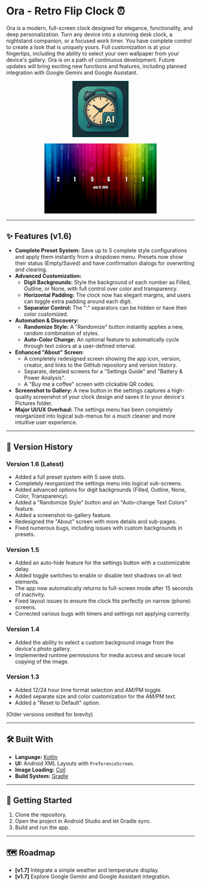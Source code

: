 # Ora - Retro Flip Clock ⏰

Ora is a modern, full-screen clock designed for elegance, functionality, and deep personalization. Turn any device into a stunning desk clock, a nightstand companion, or a focused work timer. You have complete control to create a look that is uniquely yours. Full customization is at your fingertips, including the ability to select your own wallpaper from your device's gallery. Ora is on a path of continuous development. Future updates will bring exciting new functions and features, including planned integration with Google Gemini and Google Assistant.

<p align="center">
  <img src="./assets/ora_logo.png" alt="Ora Logo" width="150"/>
</p>

<p align="center">
  <img src="./assets/ora_screenshot_v1_6.png" alt="Ora Screenshot" width="300"/>
</p>

---

## ✨ Features (v1.6)

* **Complete Preset System:** Save up to 5 complete style configurations and apply them instantly from a dropdown menu. Presets now show their status (Empty/Saved) and have confirmation dialogs for overwriting and clearing.
* **Advanced Customization:**
  * **Digit Backgrounds:** Style the background of each number as Filled, Outline, or None, with full control over color and transparency.
  * **Horizontal Padding:** The clock now has elegant margins, and users can toggle extra padding around each digit.
  * **Separator Control:** The ":" separators can be hidden or have their color customized.
* **Automation & Discovery:**
  * **Randomize Style:** A "Randomize" button instantly applies a new, random combination of styles.
  * **Auto-Color Change:** An optional feature to automatically cycle through text colors at a user-defined interval.
* **Enhanced "About" Screen:**
  * A completely redesigned screen showing the app icon, version, creator, and links to the GitHub repository and version history.
  * Separate, detailed screens for a "Settings Guide" and "Battery & Power Analysis".
  * A "Buy me a coffee" screen with clickable QR codes.
* **Screenshot to Gallery:** A new button in the settings captures a high-quality screenshot of your clock design and saves it to your device's Pictures folder.
* **Major UI/UX Overhaul:** The settings menu has been completely reorganized into logical sub-menus for a much cleaner and more intuitive user experience.

---

## 📜 Version History

### Version 1.6 (Latest)
* Added a full preset system with 5 save slots.
* Completely reorganized the settings menu into logical sub-screens.
* Added advanced options for digit backgrounds (Filled, Outline, None, Color, Transparency).
* Added a "Randomize Style" button and an "Auto-change Text Colors" feature.
* Added a screenshot-to-gallery feature.
* Redesigned the "About" screen with more details and sub-pages.
* Fixed numerous bugs, including issues with custom backgrounds in presets.

### Version 1.5
* Added an auto-hide feature for the settings button with a customizable delay.
* Added toggle switches to enable or disable text shadows on all text elements.
* The app now automatically returns to full-screen mode after 15 seconds of inactivity.
* Fixed layout issues to ensure the clock fits perfectly on narrow (phone) screens.
* Corrected various bugs with timers and settings not applying correctly.

### Version 1.4
* Added the ability to select a custom background image from the device's photo gallery.
* Implemented runtime permissions for media access and secure local copying of the image.

### Version 1.3
* Added 12/24 hour time format selection and AM/PM toggle. 
* Added separate size and color customization for the AM/PM text. 
* Added a "Reset to Default" option.

(Older versions omitted for brevity)

---

## 🛠️ Built With

* **Language:** [Kotlin](https://kotlinlang.org/)
* **UI:** Android XML Layouts with `PreferenceScreen`.
* **Image Loading:** [Coil](https://coil-kt.github.io/coil/)
* **Build System:** [Gradle](https://gradle.org/)

---

## 🚀 Getting Started

1.  Clone the repository.
2.  Open the project in Android Studio and let Gradle sync.
3.  Build and run the app.

---

## 🗺️ Roadmap

* **[v1.7]** Integrate a simple weather and temperature display.
* **[v1.7]** Explore Google Gemini and Google Assistant integration.